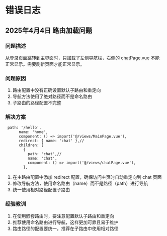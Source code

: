 # 错误日志

## 2025年4月4日 路由加载问题

### 问题描述

从登录页面跳转到主界面时，只加载了左侧导航栏，右侧的 chatPage.vue 不能正常显示。需要刷新页面才能正常显示。

### 问题原因

1. 路由配置中没有正确设置默认子路由和重定向
2. 导航方法使用了绝对路径而不是命名路由
3. 子路由的路径配置不完整

### 解决方案

```
 path: '/hello',
      name: 'home',
      component: () => import('@/views/MainPage.vue'),
      redirect: { name: 'chat' },//
      children: [
        {
          path: 'chat',//
          name: 'chat',
          component: () => import('@/views/chatPage.vue'),
        },
```

1. 在主路由配置中添加 redirect 配置，确保访问主页时自动重定向到 chat 页面
2. 修改导航方法，使用命名路由（name）而不是路径（path）进行导航
3. 统一使用相对路径配置子路由

### 经验教训

1. 在使用嵌套路由时，要注意配置默认子路由和重定向
2. 推荐使用命名路由进行导航，这样更加可靠且易于维护
3. 路由路径的配置要统一，推荐在子路由中使用相对路径
